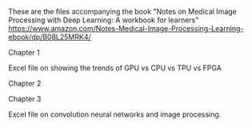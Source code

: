 These are the files accompanying the book "Notes on Medical Image Processing with Deep Learning: A workbook for learners" 
https://www.amazon.com/Notes-Medical-Image-Processing-Learning-ebook/dp/B08L25MRK4/

Chapter 1

Excel file on showing the trends of GPU vs CPU vs TPU vs FPGA

Chapter 2

Chapter 3

Excel file on convolution neural networks and image processing.
